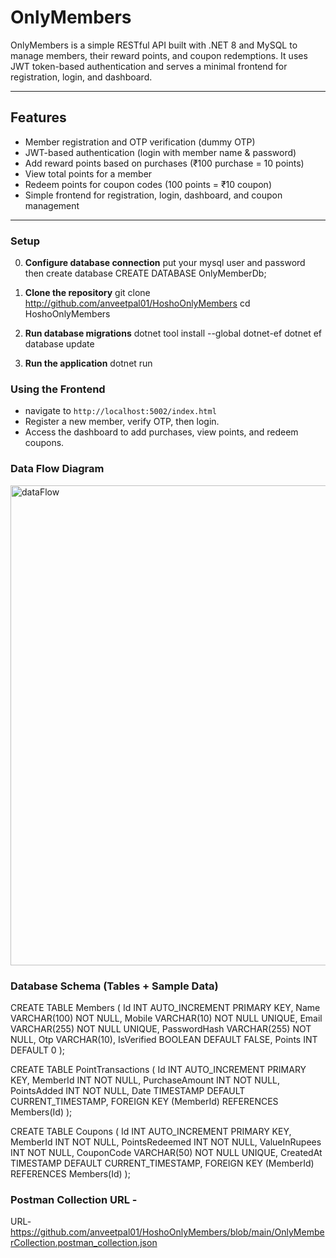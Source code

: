 # OnlyMembers

OnlyMembers is a simple RESTful API built with .NET 8 and MySQL to manage members, their reward points, and coupon redemptions. 
It uses JWT token-based authentication and serves a minimal frontend for registration, login, and dashboard.

---

## Features

- Member registration and OTP verification (dummy OTP)
- JWT-based authentication (login with member name & password)
- Add reward points based on purchases (₹100 purchase = 10 points)
- View total points for a member
- Redeem points for coupon codes (100 points = ₹10 coupon)
- Simple frontend for registration, login, dashboard, and coupon management

---


### Setup
0. **Configure database connection**
put your mysql user and password
then create database
CREATE DATABASE OnlyMemberDb;

1. **Clone the repository**
git clone http://github.com/anveetpal01/HoshoOnlyMembers
cd HoshoOnlyMembers

3. **Run database migrations**
   dotnet tool install --global dotnet-ef
   dotnet ef database update
   
5. **Run the application**
  dotnet run

### Using the Frontend

- navigate to `http://localhost:5002/index.html`
- Register a new member, verify OTP, then login.
- Access the dashboard to add purchases, view points, and redeem coupons.

### Data Flow Diagram
<img width="512" height="768" alt="dataFlow" src="https://github.com/user-attachments/assets/8164079d-07b2-41ef-97b9-7b3b1c82ecdd" />

### Database Schema (Tables + Sample Data)
CREATE TABLE Members (
    Id INT AUTO_INCREMENT PRIMARY KEY,
    Name VARCHAR(100) NOT NULL,
    Mobile VARCHAR(10) NOT NULL UNIQUE,
    Email VARCHAR(255) NOT NULL UNIQUE,
    PasswordHash VARCHAR(255) NOT NULL,
    Otp VARCHAR(10),
    IsVerified BOOLEAN DEFAULT FALSE,
    Points INT DEFAULT 0
);

CREATE TABLE PointTransactions (
    Id INT AUTO_INCREMENT PRIMARY KEY,
    MemberId INT NOT NULL,
    PurchaseAmount INT NOT NULL,
    PointsAdded INT NOT NULL,
    Date TIMESTAMP DEFAULT CURRENT_TIMESTAMP,
    FOREIGN KEY (MemberId) REFERENCES Members(Id)
);

CREATE TABLE Coupons (
    Id INT AUTO_INCREMENT PRIMARY KEY,
    MemberId INT NOT NULL,
    PointsRedeemed INT NOT NULL,
    ValueInRupees INT NOT NULL,
    CouponCode VARCHAR(50) NOT NULL UNIQUE,
    CreatedAt TIMESTAMP DEFAULT CURRENT_TIMESTAMP,
    FOREIGN KEY (MemberId) REFERENCES Members(Id)
);



### Postman Collection URL - 
URL- https://github.com/anveetpal01/HoshoOnlyMembers/blob/main/OnlyMemberCollection.postman_collection.json
